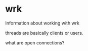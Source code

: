 wrk
===

Information about working with wrk

threads are basically clients or users. 

what are open connections?

